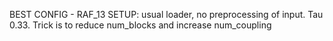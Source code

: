 BEST CONFIG - RAF_13
SETUP: usual loader, no preprocessing of input. Tau 0.33. Trick is to reduce num_blocks and increase num_coupling

